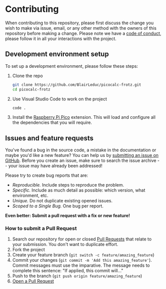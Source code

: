 # Contributing

When contributing to this repository, please first discuss the change you wish to make via issue, email,
or any other method with the owners of this repository before making a change. Please note we have a
[code of conduct](CODE_OF_CONDUCT.md), please follow it in all your interactions with the project.

## Development environment setup

To set up a development environment, please follow these steps:

1. Clone the repo

   ```sh
   git clone https://github.com/BlairLeduc/picocalc-frotz.git
   cd picocalc-frotz
   ```

2. Use Visual Studio Code to work on the project

   ```sh
   code .
   ```

3. Install the [Raspberry Pi Pico](https://marketplace.visualstudio.com/items?itemName=raspberry-pi.raspberry-pi-pico) extension. This will load and configure all the dependencies that you will require.


## Issues and feature requests

You've found a bug in the source code, a mistake in the documentation or maybe you'd like a new
feature? You can help us by
[submitting an issue on GitHub](https://github.com/BlairLeduc/picocalc-frotz/issues).
Before you create an issue, make sure to search the issue archive -- your issue may have already
been addressed!

Please try to create bug reports that are:

- _Reproducible._ Include steps to reproduce the problem.
- _Specific._ Include as much detail as possible: which version, what environment, etc.
- _Unique._ Do not duplicate existing opened issues.
- _Scoped to a Single Bug._ One bug per report.

**Even better: Submit a pull request with a fix or new feature!**

### How to submit a Pull Request

1. Search our repository for open or closed
   [Pull Requests](https://github.com/BlairLeduc/picocalc-frotz/pulls)
   that relate to your submission. You don't want to duplicate effort.
2. Fork the project
3. Create your feature branch (`git switch -c feature/amazing_feature`)
4. Commit your changes (`git commit -m 'Add this amazing_feature'`). Commit messages must
   use the imparative. The message needs to complete this sentence:
   "If applied, this commit will..."
5. Push to the branch (`git push origin feature/amazing_feature`)
6. [Open a Pull Request](https://github.com/BlairLeduc/picocalc-frotz/compare?expand=1)